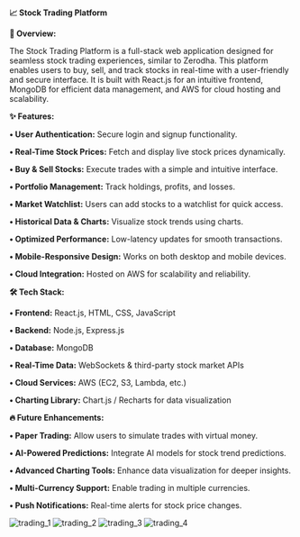 **📈 Stock Trading Platform**

**🚀 Overview:**

The Stock Trading Platform is a full-stack web application designed for seamless stock trading experiences, similar to Zerodha. This platform enables users to buy, sell, and track stocks in real-time with a user-friendly and secure interface. It is built with React.js for an intuitive frontend, MongoDB for efficient data management, and AWS for cloud hosting and scalability.

**✨ Features:**

**•	User Authentication:** Secure login and signup functionality.

**•	Real-Time Stock Prices:** Fetch and display live stock prices dynamically.

**•	Buy & Sell Stocks:** Execute trades with a simple and intuitive interface.

**•	Portfolio Management:** Track holdings, profits, and losses.

**•	Market Watchlist:** Users can add stocks to a watchlist for quick access.

**•	Historical Data & Charts:** Visualize stock trends using charts.

**•	Optimized Performance:** Low-latency updates for smooth transactions.

**•	Mobile-Responsive Design:** Works on both desktop and mobile devices.

**•	Cloud Integration:** Hosted on AWS for scalability and reliability.

**🛠️ Tech Stack:**

**•	Frontend:** React.js, HTML, CSS, JavaScript

**•	Backend:** Node.js, Express.js

**•	Database:** MongoDB

**•	Real-Time Data:** WebSockets & third-party stock market APIs

**•	Cloud Services:** AWS (EC2, S3, Lambda, etc.)

**•	Charting Library:** Chart.js / Recharts for data visualization

**🔥 Future Enhancements:**

**•	Paper Trading:** Allow users to simulate trades with virtual money.

**•	AI-Powered Predictions:** Integrate AI models for stock trend predictions.

**•	Advanced Charting Tools:** Enhance data visualization for deeper insights.

**•	Multi-Currency Support:** Enable trading in multiple currencies.

**•	Push Notifications:** Real-time alerts for stock price changes.

![trading_1](https://github.com/user-attachments/assets/0637afb2-a5bc-47c2-b8e5-97c887e4cf4a)
![trading_2](https://github.com/user-attachments/assets/4c4e2cb7-fe02-4dd0-b097-dc4278eb62d8)
![trading_3](https://github.com/user-attachments/assets/9a736402-aa15-44bf-a9fb-945be30be97a)
![trading_4](https://github.com/user-attachments/assets/285cbd9d-702b-4038-9938-36d95d9abe7b)
